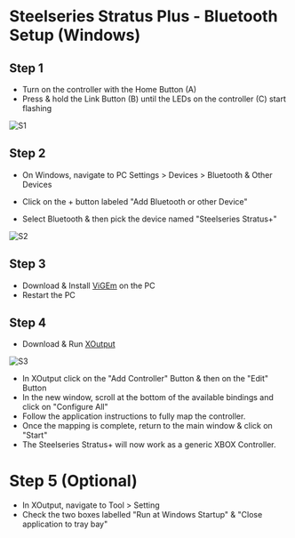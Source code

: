 # Steelseries Stratus Plus - Bluetooth Setup (Windows)

## Step 1

- Turn on the controller with the Home Button (A)
- Press & hold the Link Button (B) until the LEDs on the controller (C) start flashing

![S1](https://user-images.githubusercontent.com/67967964/192289417-9c162b92-739e-4dc6-98a6-79f80450e9e1.jpg)

## Step 2

- On Windows, navigate to PC Settings > Devices > Bluetooth & Other Devices

- Click on the + button labeled "Add Bluetooth or other Device" 
- Select Bluetooth & then pick the device named "Steelseries Stratus+"

![S2](https://user-images.githubusercontent.com/67967964/192275095-21c182dd-8ef5-4a5d-b059-810e91018831.jpg)

## Step 3

- Download & Install [ViGEm](https://github.com/ViGEm/ViGEmBus/releases) on the PC
- Restart the PC

## Step 4

- Download & Run [XOutput](https://github.com/csutorasa/XOutput/releases)

![S3](https://user-images.githubusercontent.com/67967964/192280538-4b1e114c-cc8d-4627-b295-72a8bf5a3ec4.jpg)

- In XOutput click on the "Add Controller" Button & then on the "Edit" Button
- In the new window, scroll at the bottom of the available bindings and click on "Configure All"
- Follow the application instructions to fully map the controller. 
- Once the mapping is complete, return to the main window & click on "Start"
- The Steelseries Stratus+ will now work as a generic XBOX Controller.

# Step 5 (Optional)

- In XOutput, navigate to Tool > Setting
- Check the two boxes labelled "Run at Windows Startup" & "Close application to tray bay"
